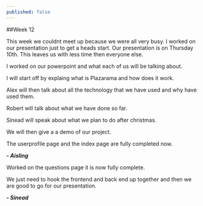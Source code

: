 ```yaml
---
published: false
---
```


##Week 12

This week we couldnt meet up because we were all very busy. I worked on our presentation just to get a heads start. Our presentation is on Thursday 10th. This leaves us with less time then everyone else.

I worked on our powerpoint and what each of us will be talking about.

I will start off by explaing what is Plazarama and how does it work.

Alex will then talk about all the technology that we have used and why have used them.

Robert will talk about what we have done so far.

Sinead will speak about what we plan to do after christmas.

We will then give a a demo of our project.

The userprofile page and the index page are fully completed now.

_**- Aisling**_

Worked on the questions page it is now fully complete. 

We just need to hook the frontend and back end up together and then we are good to go for our presentation.

_**- Sinead**_

